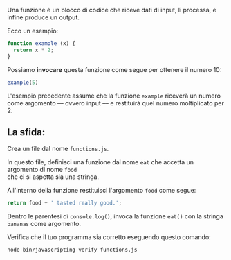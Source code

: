 Una funzione è un blocco di codice che riceve dati di input, li processa, e infine produce un output.

Ecco un esempio:

```js
function example (x) {
  return x * 2;
}
```

Possiamo **invocare** questa funzione come segue per ottenere il numero 10:

```js
example(5)
```

L'esempio precedente assume che la funzione `example` riceverà un numero come argomento –– ovvero input –– e restituirà quel numero moltiplicato per 2.

## La sfida:

Crea un file dal nome `functions.js`.

In questo file, definisci una funzione dal nome `eat` che accetta un argomento di nome `food`  
che ci si aspetta sia una stringa.

All'interno della funzione restituisci l'argomento `food` come segue:

```js
return food + ' tasted really good.';
```

Dentro le parentesi di `console.log()`, invoca la funzione `eat()` con la stringa `bananas` come argomento.

Verifica che il tuo programma sia corretto eseguendo questo comando:

```bash
node bin/javascripting verify functions.js
```
